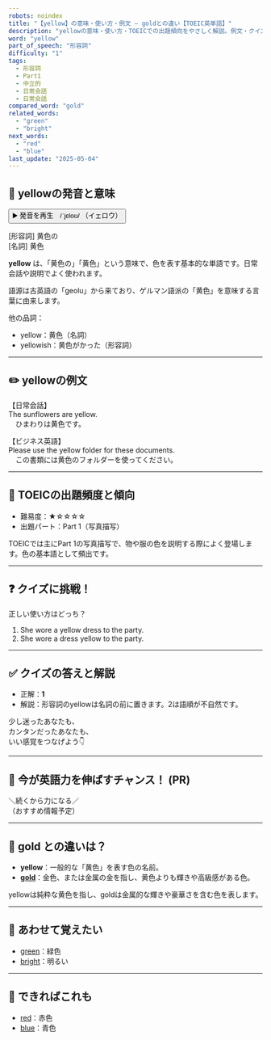 ```yaml
---
robots: noindex
title: "【yellow】の意味・使い方・例文 ― goldとの違い【TOEIC英単語】"
description: "yellowの意味・使い方・TOEICでの出題傾向をやさしく解説。例文・クイズ付きでgoldとの違いもわかりやすく学べます。"
word: "yellow"
part_of_speech: "形容詞"
difficulty: "1"
tags:
  - 形容詞
  - Part1
  - 中立的
  - 日常会話
  - 日常会話
compared_word: "gold"
related_words:
  - "green"
  - "bright"
next_words:
  - "red"
  - "blue"
last_update: "2025-05-04"
---
```


## 🔰 yellowの発音と意味

<button class="play-audio" onclick="playTTS('yellow')">
  <span class="play-audio-main">
    ▶️ 発音を再生　/ˈjɛloʊ/
  </span>
  <span class="play-audio-sub">
    （イェロウ）
  </span>
</button>

[形容詞] 黄色の  
[名詞] 黄色

**yellow** は、「黄色の」「黄色」という意味で、色を表す基本的な単語です。日常会話や説明でよく使われます。

語源は古英語の「geolu」から来ており、ゲルマン語派の「黄色」を意味する言葉に由来します。

他の品詞：  
- yellow：黄色（名詞）
- yellowish：黄色がかった（形容詞）

---

## ✏️ yellowの例文

【日常会話】  
The sunflowers are yellow.  
　ひまわりは黄色です。

【ビジネス英語】  
Please use the yellow folder for these documents.  
　この書類には黄色のフォルダーを使ってください。

---

## 🎯 TOEICの出題頻度と傾向

- 難易度：★☆☆☆☆
- 出題パート：Part 1（写真描写）

TOEICでは主にPart 1の写真描写で、物や服の色を説明する際によく登場します。色の基本語として頻出です。

---

## ❓ クイズに挑戦！

正しい使い方はどっち？

1. She wore a yellow dress to the party.  
2. She wore a dress yellow to the party.

---

## ✅ クイズの答えと解説

- 正解：**1**
- 解説：形容詞のyellowは名詞の前に置きます。2は語順が不自然です。

少し迷ったあなたも、  
カンタンだったあなたも、  
いい感覚をつなげよう👇️

---

## 🚀 今が英語力を伸ばすチャンス！ (PR)

<div class="info-center">
＼続くから力になる／<br>  
（おすすめ情報予定）
</div>

---

## 🤔  gold との違いは？

- **yellow**：一般的な「黄色」を表す色の名前。
- **[gold](/gold)**：金色、または金属の金を指し、黄色よりも輝きや高級感がある色。

yellowは純粋な黄色を指し、goldは金属的な輝きや豪華さを含む色を表します。

---

## 🧩 あわせて覚えたい

- [green](/green)：緑色
- [bright](/bright)：明るい

---

## 📖 できればこれも

- [red](/red)：赤色
- [blue](/blue)：青色

<!-- cvid: aid21_bid33 -->
